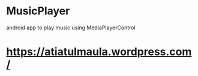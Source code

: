 MusicPlayer
===========

android app to play music using MediaPlayerControl

https://atiatulmaula.wordpress.com/
===================================

